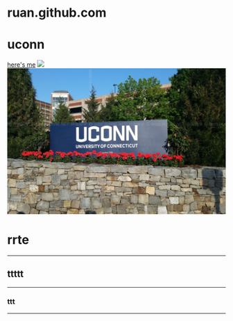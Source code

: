 # ruan.github.com
# uconn
[here's me](https://rhx2000.github.io/ruan.github.com/)
<img src="https://github.com/rhx2000/ruan.github.com/assets/143003398/d5864775-6376-44fc-89a6-ca534441fc6e" width="100">
![image](tupian.jpg)
# rrte  
***
## ttttt
---
### ttt
___
